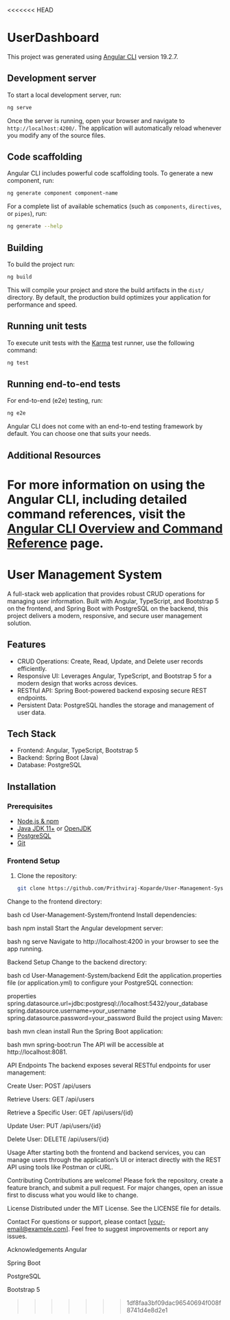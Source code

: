 <<<<<<< HEAD
# UserDashboard

This project was generated using [Angular CLI](https://github.com/angular/angular-cli) version 19.2.7.

## Development server

To start a local development server, run:

```bash
ng serve
```

Once the server is running, open your browser and navigate to `http://localhost:4200/`. The application will automatically reload whenever you modify any of the source files.

## Code scaffolding

Angular CLI includes powerful code scaffolding tools. To generate a new component, run:

```bash
ng generate component component-name
```

For a complete list of available schematics (such as `components`, `directives`, or `pipes`), run:

```bash
ng generate --help
```

## Building

To build the project run:

```bash
ng build
```

This will compile your project and store the build artifacts in the `dist/` directory. By default, the production build optimizes your application for performance and speed.

## Running unit tests

To execute unit tests with the [Karma](https://karma-runner.github.io) test runner, use the following command:

```bash
ng test
```

## Running end-to-end tests

For end-to-end (e2e) testing, run:

```bash
ng e2e
```

Angular CLI does not come with an end-to-end testing framework by default. You can choose one that suits your needs.

## Additional Resources

For more information on using the Angular CLI, including detailed command references, visit the [Angular CLI Overview and Command Reference](https://angular.dev/tools/cli) page.
=======
# User Management System

A full-stack web application that provides robust CRUD operations for managing user information. Built with Angular, TypeScript, and Bootstrap 5 on the frontend, and Spring Boot with PostgreSQL on the backend, this project delivers a modern, responsive, and secure user management solution.

## Features

- CRUD Operations: Create, Read, Update, and Delete user records efficiently.
- Responsive UI: Leverages Angular, TypeScript, and Bootstrap 5 for a modern design that works across devices.
- RESTful API: Spring Boot-powered backend exposing secure REST endpoints.
- Persistent Data: PostgreSQL handles the storage and management of user data.

## Tech Stack

- Frontend: Angular, TypeScript, Bootstrap 5
- Backend: Spring Boot (Java)
- Database: PostgreSQL

## Installation

### Prerequisites

- [Node.js & npm](https://nodejs.org)  
- [Java JDK 11+](https://www.oracle.com/java/technologies/javase-jdk11-downloads.html) or [OpenJDK](https://openjdk.java.net/)
- [PostgreSQL](https://www.postgresql.org/download/)
- [Git](https://git-scm.com/)

### Frontend Setup

1. Clone the repository:
   ```bash
   git clone https://github.com/Prithviraj-Koparde/User-Management-System.git
Change to the frontend directory:

bash
cd User-Management-System/frontend
Install dependencies:

bash
npm install
Start the Angular development server:

bash
ng serve
Navigate to http://localhost:4200 in your browser to see the app running.

Backend Setup
Change to the backend directory:

bash
cd User-Management-System/backend
Edit the application.properties file (or application.yml) to configure your PostgreSQL connection:

properties
spring.datasource.url=jdbc:postgresql://localhost:5432/your_database
spring.datasource.username=your_username
spring.datasource.password=your_password
Build the project using Maven:

bash
mvn clean install
Run the Spring Boot application:

bash
mvn spring-boot:run
The API will be accessible at http://localhost:8081.

API Endpoints
The backend exposes several RESTful endpoints for user management:

Create User: POST /api/users

Retrieve Users: GET /api/users

Retrieve a Specific User: GET /api/users/{id}

Update User: PUT /api/users/{id}

Delete User: DELETE /api/users/{id}

Usage
After starting both the frontend and backend services, you can manage users through the application’s UI or interact directly with the REST API using tools like Postman or cURL.

Contributing
Contributions are welcome! Please fork the repository, create a feature branch, and submit a pull request. For major changes, open an issue first to discuss what you would like to change.

License
Distributed under the MIT License. See the LICENSE file for details.

Contact
For questions or support, please contact [your-email@example.com]. Feel free to suggest improvements or report any issues.

Acknowledgements
Angular

Spring Boot

PostgreSQL

Bootstrap 5
>>>>>>> 1df8faa3bf09dac96540694f008f8741d4e8d2e1
